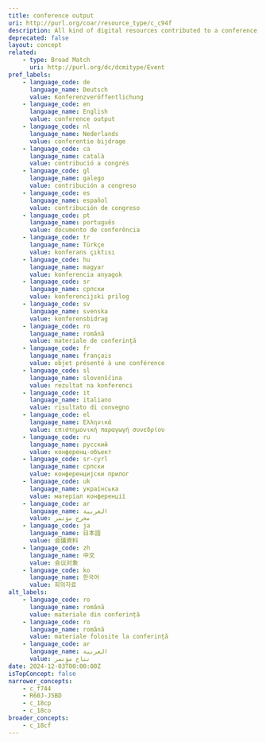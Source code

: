 ```yaml
---
title: conference output
uri: http://purl.org/coar/resource_type/c_c94f
description: All kind of digital resources contributed to a conference, like conference presentation (slides), conference report, conference lecture, abstracts, demonstrations. For conference papers, posters or proceedings the specific sub-concepts should be used. [COAR definition]
deprecated: false
layout: concept
related:
    - type: Broad Match
      uri: http://purl.org/dc/dcmitype/Event
pref_labels:
    - language_code: de
      language_name: Deutsch
      value: Konferenzveröffentlichung
    - language_code: en
      language_name: English
      value: conference output
    - language_code: nl
      language_name: Nederlands
      value: conferentie bijdrage
    - language_code: ca
      language_name: català
      value: contribució a congrés
    - language_code: gl
      language_name: galego
      value: contribución a congreso
    - language_code: es
      language_name: español
      value: contribución de congreso
    - language_code: pt
      language_name: português
      value: documento de conferência
    - language_code: tr
      language_name: Türkçe
      value: konferans çıktısı
    - language_code: hu
      language_name: magyar
      value: konferencia anyagok
    - language_code: sr
      language_name: српски
      value: konferencijski prilog
    - language_code: sv
      language_name: svenska
      value: konferensbidrag
    - language_code: ro
      language_name: română
      value: materiale de conferință
    - language_code: fr
      language_name: français
      value: objet présenté à une conférence
    - language_code: sl
      language_name: slovenščina
      value: rezultat na konferenci
    - language_code: it
      language_name: italiano
      value: risultato di convegno
    - language_code: el
      language_name: Ελληνικά
      value: επιστημονική παραγωγή συνεδρίου
    - language_code: ru
      language_name: русский
      value: конференц-объект
    - language_code: sr-cyrl
      language_name: српски
      value: конференцијски прилог
    - language_code: uk
      language_name: українська
      value: матеріал конференції
    - language_code: ar
      language_name: العربية
      value: مخرج مؤتمر
    - language_code: ja
      language_name: 日本語
      value: 会議資料
    - language_code: zh
      language_name: 中文
      value: 会议对象
    - language_code: ko
      language_name: 한국어
      value: 회의자료
alt_labels:
    - language_code: ro
      language_name: română
      value: materiale din conferință
    - language_code: ro
      language_name: română
      value: materiale folosite la conferință
    - language_code: ar
      language_name: العربية
      value: نتاج مؤتمر
date: 2024-12-03T00:00:00Z
isTopConcept: false
narrower_concepts:
    - c_f744
    - R60J-J5BD
    - c_18cp
    - c_18co
broader_concepts:
    - c_18cf
---
```


